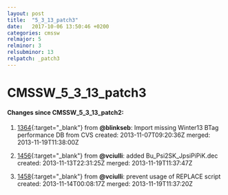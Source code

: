 ```yaml
---
layout: post
title:  "5_3_13_patch3"
date:   2017-10-06 13:50:46 +0200
categories: cmssw
relmajor: 5
relminor: 3
relsubminor: 13
relpatch: _patch3
---
```


# CMSSW_5_3_13_patch3
#### Changes since CMSSW_5_3_13_patch2:

1. [1364](http://github.com/cms-sw/cmssw/pull/1364){:target="_blank"}  from **@blinkseb**: Import missing Winter13 BTag performance DB from CVS created: 2013-11-07T09:20:36Z merged: 2013-11-19T11:38:00Z

1. [1456](http://github.com/cms-sw/cmssw/pull/1456){:target="_blank"}  from **@vciulli**: added Bu_Psi2SK_JpsiPiPiK.dec created: 2013-11-13T22:31:25Z merged: 2013-11-19T11:37:47Z

1. [1458](http://github.com/cms-sw/cmssw/pull/1458){:target="_blank"}  from **@vciulli**: prevent usage of REPLACE script created: 2013-11-14T00:08:17Z merged: 2013-11-19T11:37:20Z
